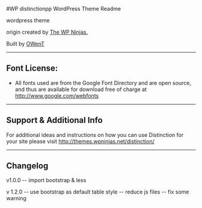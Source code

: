 #WP distinctionpp WordPress Theme Readme

wordpress theme

origin created by <a class="wpn" href="http://wpninjas.net" title="The WP Ninjas" rel="generator" target="_blank">The WP Ninjas.</a>

Built by <a class="wpn" href="http://www.owent.net" title="OWenT" rel="generator" target="_blank">OWenT</a>


-------------
Font License:
-------------

- All fonts used are from the Google Font Directory and are open source, and thus are available for download free of charge at http://www.google.com/webfonts

-------------------------
Support & Additional Info
-------------------------

For additional ideas and instructions on how you can use Distinction for your site please visit http://themes.wpninjas.net/distinction/

-------------------------
Changelog
-------------------------

v1.0.0
 -- import bootstrap & less

v 1.2.0
 -- use bootstrap as default table style
 -- reduce js files
 -- fix some warning
